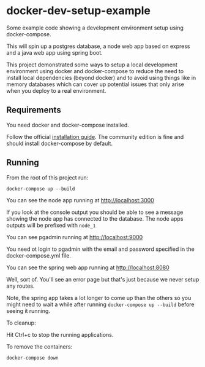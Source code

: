 # docker-dev-setup-example

Some example code showing a development environment setup using docker-compose.

This will spin up a postgres database, a node web app based on express and a java web app using spring boot.

This project demonstrated some ways to setup a local development environment using docker and docker-compose to reduce the need to install local dependencies (beyond docker) and to avoid using things like in memory databases which can cover up potential issues that only arise when you deploy to a real environment.

## Requirements

You need docker and docker-compose installed.

Follow the official [installation guide](https://docs.docker.com/install/). The community edition is fine and should install docker-compose by default.

## Running

From the root of this project run:

`docker-compose up --build`

You can see the node app running at <http://localhost:3000>

If you look at the console output you should be able to see a message showing the node app has connected to the database. The node apps outputs will be prefixed with `node_1`

You can see pgadmin running at <http://localhost:9000>

You need ot login to pgadmin with the email and password specified in the docker-compose.yml file.

You can see the spring web app running at <http://localhost:8080>

Well, sort of. You'll see an error page but that's just because we never setup any routes.

Note, the spring app takes a lot longer to come up than the others so you might need to wait a while after running `docker-compose up --build` before seeing it running.

To cleanup:

Hit Ctrl+c to stop the running applications.

To remove the containers:

`docker-compose down`
